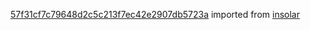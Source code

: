 [57f31cf7c79648d2c5c213f7ec42e2907db5723a](https://github.com/insolar/insolar/commit/57f31cf7c79648d2c5c213f7ec42e2907db5723a) imported from [insolar](https://github.com/insolar/insolar)
